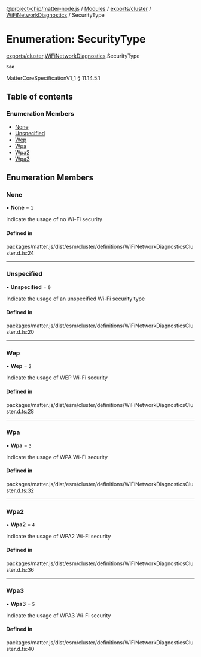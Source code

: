 [@project-chip/matter-node.js](../README.md) / [Modules](../modules.md) / [exports/cluster](../modules/exports_cluster.md) / [WiFiNetworkDiagnostics](../modules/exports_cluster.WiFiNetworkDiagnostics.md) / SecurityType

# Enumeration: SecurityType

[exports/cluster](../modules/exports_cluster.md).[WiFiNetworkDiagnostics](../modules/exports_cluster.WiFiNetworkDiagnostics.md).SecurityType

**`See`**

MatterCoreSpecificationV1_1 § 11.14.5.1

## Table of contents

### Enumeration Members

- [None](exports_cluster.WiFiNetworkDiagnostics.SecurityType.md#none)
- [Unspecified](exports_cluster.WiFiNetworkDiagnostics.SecurityType.md#unspecified)
- [Wep](exports_cluster.WiFiNetworkDiagnostics.SecurityType.md#wep)
- [Wpa](exports_cluster.WiFiNetworkDiagnostics.SecurityType.md#wpa)
- [Wpa2](exports_cluster.WiFiNetworkDiagnostics.SecurityType.md#wpa2)
- [Wpa3](exports_cluster.WiFiNetworkDiagnostics.SecurityType.md#wpa3)

## Enumeration Members

### None

• **None** = ``1``

Indicate the usage of no Wi-Fi security

#### Defined in

packages/matter.js/dist/esm/cluster/definitions/WiFiNetworkDiagnosticsCluster.d.ts:24

___

### Unspecified

• **Unspecified** = ``0``

Indicate the usage of an unspecified Wi-Fi security type

#### Defined in

packages/matter.js/dist/esm/cluster/definitions/WiFiNetworkDiagnosticsCluster.d.ts:20

___

### Wep

• **Wep** = ``2``

Indicate the usage of WEP Wi-Fi security

#### Defined in

packages/matter.js/dist/esm/cluster/definitions/WiFiNetworkDiagnosticsCluster.d.ts:28

___

### Wpa

• **Wpa** = ``3``

Indicate the usage of WPA Wi-Fi security

#### Defined in

packages/matter.js/dist/esm/cluster/definitions/WiFiNetworkDiagnosticsCluster.d.ts:32

___

### Wpa2

• **Wpa2** = ``4``

Indicate the usage of WPA2 Wi-Fi security

#### Defined in

packages/matter.js/dist/esm/cluster/definitions/WiFiNetworkDiagnosticsCluster.d.ts:36

___

### Wpa3

• **Wpa3** = ``5``

Indicate the usage of WPA3 Wi-Fi security

#### Defined in

packages/matter.js/dist/esm/cluster/definitions/WiFiNetworkDiagnosticsCluster.d.ts:40
